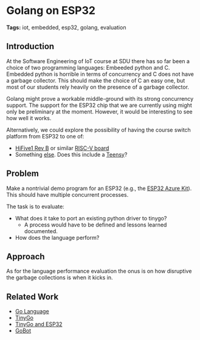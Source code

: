 # Golang on ESP32

**Tags:** iot, embedded, esp32, golang, evaluation

## Introduction

At the Software Engineering of IoT course at SDU there has so far been a choice of two programming languages: Embeeded python and C. Embedded python is horrible in terms of concurrency and C does not have a garbage collector. This should make the choice of C an easy one, but most of our students rely heavily on the presence of a garbage collector.

Golang might prove a workable middle-ground with its strong concurrency support. The support for the ESP32 chip that we are currently using might only be preliminary at the moment. However, it would be interesting to see how well it works.

Alternatively, we could explore the possibility of having the course switch platform from ESP32 to one of:

- [HiFive1 Rev B](https://www.sifive.com/boards/hifive1-rev-b) or similar [RISC-V board](https://www.seeedstudio.com/catalogsearch/result/?q=risc-v)
- Something [else](https://tinygo.org/microcontrollers). Does this include a [Teensy](https://www.pjrc.com/store/)?

## Problem

Make a nontrivial demo program for an ESP32 (e.g., the [ESP32 Azure Kit](https://www.espressif.com/en/products/devkits/esp32-azure-kit/overview)). This should have multiple concurrent processes.

The task is to evaluate:
- What does it take to port an existing python driver to tinygo?
  - A process would have to be defined and lessons learned documented.
- How does the language perform?

## Approach

As for the language performance evaluation the onus is on how disruptive the garbage collections is when it kicks in.

## Related Work

- [Go Language](https://golang.org)
- [TinyGo](https://tinygo.org)
- [TinyGo and ESP32](https://tinygo.org/faq/what-about-esp8266-esp32/)
- [GoBot](https://gobot.io)


